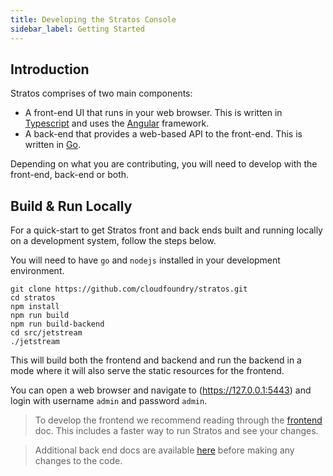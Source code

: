 ```yaml
---
title: Developing the Stratos Console
sidebar_label: Getting Started
---
```


## Introduction

Stratos comprises of two main components:

- A front-end UI that runs in your web browser. This is written in [Typescript](https://www.typescriptlang.org/) and uses the [Angular](https://angular.io/) framework.
- A back-end that provides a web-based API to the front-end. This is written in [Go](https://golang.org/).

Depending on what you are contributing, you will need to develop with the front-end, back-end or both.

## Build & Run Locally

For a quick-start to get Stratos front and back ends built and running locally on a development system, follow the steps below.

You will need to have `go` and `nodejs` installed in your development environment.

```
git clone https://github.com/cloudfoundry/stratos.git
cd stratos
npm install
npm run build
npm run build-backend
cd src/jetstream
./jetstream
```

This will build both the frontend and backend and run the backend in a mode where it will also serve the static resources for the frontend. 

You can open a web browser and navigate to (https://127.0.0.1:5443) and login with username `admin` and password `admin`.

> To develop the frontend we recommend reading through the [frontend](/docs/developer/frontend) doc. This includes a faster way to run Stratos and see your changes.

> Additional back end docs are available [here](/docs/developer/backend) before making any changes to the code.
